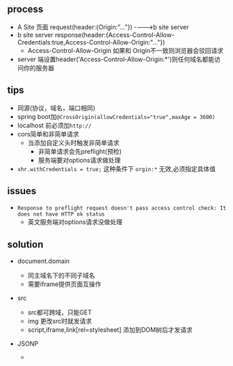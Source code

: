 
## process

+ A Site 页面 request(header:{Origin:"..."}) ---->b site server
+ b site server response(header:{Access-Control-Allow-Credentials:true,Access-Control-Allow-Origin:"..."})
    + Access-Control-Allow-Origin 如果和 Origin不一致则浏览器会驳回请求
+ server 端设置header('Access-Control-Allow-Origin:*')则任何域名都能访问你的服务器

## tips
+ 同源(协议，域名，端口相同)
+ spring boot加`@CrossOrigin(allowCredentials="true",maxAge = 3600)`
+ localhost 前必须加`http://`
+ cors简单和非简单请求
    - 当添加自定义头时触发非简单请求
        + 非简单请求会先preflight(预检) 
        + 服务端要对options请求做处理
+ `xhr.withCredentials = true;` 这种条件下 `orgin:*` 无效,必须指定具体值


## issues
+ `Response to preflight request doesn't pass access control check: It does not have HTTP ok status`
    - 英文服务端对options请求没做处理

## solution
+ document.domain
    + 同主域名下的不同子域名
    + 需要iframe提供页面互操作

+ src
    + src都可跨域，只能GET
    + img 更改src时就发请求
    + script,iframe,link[rel=stylesheet] 添加到DOM树后才发请求

+ JSONP
    + <script> 跨域脚本回调

+ CORS

## ref
+ [跨域资源共享 CORS 详解](https://www.ruanyifeng.com/blog/2016/04/cors.html)
+ [Web开发中跨域的几种解决方案](https://harttle.land/2015/10/10/cross-origin.html)


+ [从原理分析CORS——我们到底是怎么跨域的](https://segmentfault.com/a/1190000007078606)


+ [Spring MVC 实现 CORS 跨域](https://www.jianshu.com/p/9203e9b14465)
+ [SpringMVC跨域问题排查以及源码实现](https://www.cnblogs.com/wxw16/p/10674539.html)
+ [SpringBoot--实战开发--处理OPTIONS请求](https://www.jianshu.com/p/1bb4aa97e9d4)
